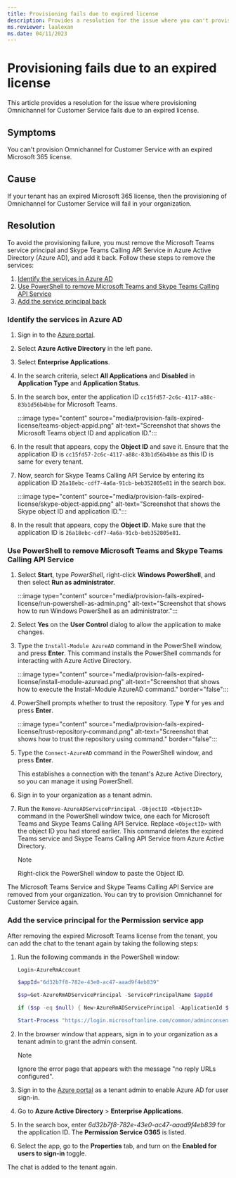 ```yaml
---
title: Provisioning fails due to expired license
description: Provides a resolution for the issue where you can't provision Dynamics 365 Omnichannel for Customer Service because of a license issue.
ms.reviewer: laalexan
ms.date: 04/11/2023
---
```

# Provisioning fails due to an expired license

This article provides a resolution for the issue where provisioning Omnichannel for Customer Service fails due to an expired license.

## Symptoms

You can't provision Omnichannel for Customer Service with an expired Microsoft 365 license.

## Cause

If your tenant has an expired Microsoft 365 license, then the provisioning of Omnichannel for Customer Service will fail in your organization.

## Resolution

To avoid the provisioning failure, you must remove the Microsoft Teams service principal and Skype Teams Calling API Service in Azure Active Directory (Azure AD), and add it back. Follow these steps to remove the services:

1. [Identify the services in Azure AD](#identify-the-services-in-azure-ad)
2. [Use PowerShell to remove Microsoft Teams and Skype Teams Calling API Service](#use-powershell-to-remove-microsoft-teams-and-skype-teams-calling-api-service)
3. [Add the service principal back](#add-the-service-principal-for-the-permission-service-app)

### Identify the services in Azure AD

1. Sign in to the [Azure portal](https://portal.azure.com/).
2. Select **Azure Active Directory** in the left pane.
3. Select **Enterprise Applications**.
4. In the search criteria, select **All Applications** and **Disabled** in **Application Type** and **Application Status**.
5. In the search box, enter the application ID `cc15fd57-2c6c-4117-a88c-83b1d56b4bbe` for Microsoft Teams.

   :::image type="content" source="media/provision-fails-expired-license/teams-object-appid.png" alt-text="Screenshot that shows the Microsoft Teams object ID and application ID.":::

6. In the result that appears, copy the **Object ID** and save it. Ensure that the application ID is `cc15fd57-2c6c-4117-a88c-83b1d56b4bbe` as this ID is same for every tenant.

7. Now, search for Skype Teams Calling API Service by entering its application ID `26a18ebc-cdf7-4a6a-91cb-beb352805e81` in the search box.

    :::image type="content" source="media/provision-fails-expired-license/skype-object-appid.png" alt-text="Screenshot that shows the Skype object ID and application ID.":::

8. In the result that appears, copy the **Object ID**. Make sure that the application ID is `26a18ebc-cdf7-4a6a-91cb-beb352805e81`.

### Use PowerShell to remove Microsoft Teams and Skype Teams Calling API Service

1. Select **Start**, type *PowerShell*, right-click **Windows PowerShell**, and then select **Run as administrator**.

   :::image type="content" source="media/provision-fails-expired-license/run-powershell-as-admin.png" alt-text="Screenshot that shows how to run Windows PowerShell as an administrator.":::

1. Select **Yes** on the **User Control** dialog to allow the application to make changes.
1. Type the `Install-Module AzureAD` command in the PowerShell window, and press **Enter**. This command installs the PowerShell commands for interacting with Azure Active Directory.

   :::image type="content" source="media/provision-fails-expired-license/install-module-azuread.png" alt-text="Screenshot that shows how to execute the Install-Module AzureAD command." border="false":::

1. PowerShell prompts whether to trust the repository. Type **Y** for yes and press **Enter**.

   :::image type="content" source="media/provision-fails-expired-license/trust-repository-command.png" alt-text="Screenshot that shows how to trust the repository using command." border="false":::

1. Type the `Connect-AzureAD` command in the PowerShell window, and press **Enter**.

   This establishes a connection with the tenant's Azure Active Directory, so you can manage it using PowerShell.

1. Sign in to your organization as a tenant admin.
1. Run the `Remove-AzureADServicePrincipal -ObjectID <ObjectID>` command in the PowerShell window twice, one each for Microsoft Teams and Skype Teams Calling API Service. Replace `<ObjectID>` with the object ID you had stored earlier. This command deletes the expired Teams service and Skype Teams Calling API Service from Azure Active Directory.

   > [!NOTE]
   > Right-click the PowerShell window to paste the Object ID.

The Microsoft Teams Service and Skype Teams Calling API Service are removed from your organization. You can try to provision Omnichannel for Customer Service again.

### Add the service principal for the Permission service app

After removing the expired Microsoft Teams license from the tenant, you can add the chat to the tenant again by taking the following steps:

1. Run the following commands in the PowerShell window:

   ```powershell
   Login-AzureRmAccount

   $appId="6d32b7f8-782e-43e0-ac47-aaad9f4eb839"

   $sp=Get-AzureRmADServicePrincipal -ServicePrincipalName $appId
   
   if ($sp -eq $null) { New-AzureRmADServicePrincipal -ApplicationId $appId }

   Start-Process "https://login.microsoftonline.com/common/adminconsent?client_id=$appId"
   ```

1. In the browser window that appears, sign in to your organization as a tenant admin to grant the admin consent.

   > [!NOTE]
   > Ignore the error page that appears with the message "no reply URLs configured".

1. Sign in to the [Azure portal](https://portal.azure.com/) as a tenant admin to enable Azure AD for user sign-in.
1. Go to **Azure Active Directory** > **Enterprise Applications**.
1. In the search box, enter *6d32b7f8-782e-43e0-ac47-aaad9f4eb839* for the application ID. The **Permission Service O365** is listed.
1. Select the app, go to the **Properties** tab, and turn on the **Enabled for users to sign-in** toggle.

The chat is added to the tenant again.
